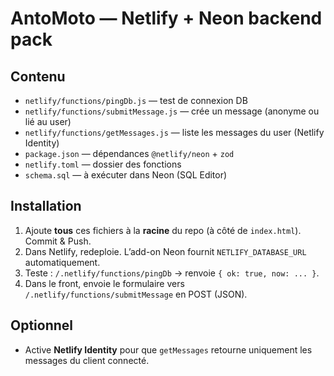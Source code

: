 # AntoMoto — Netlify + Neon backend pack

## Contenu
- `netlify/functions/pingDb.js` — test de connexion DB
- `netlify/functions/submitMessage.js` — crée un message (anonyme ou lié au user)
- `netlify/functions/getMessages.js` — liste les messages du user (Netlify Identity)
- `package.json` — dépendances `@netlify/neon` + `zod`
- `netlify.toml` — dossier des fonctions
- `schema.sql` — à exécuter dans Neon (SQL Editor)

## Installation
1) Ajoute **tous** ces fichiers à la **racine** du repo (à côté de `index.html`). Commit & Push.
2) Dans Netlify, redeploie. L’add-on Neon fournit `NETLIFY_DATABASE_URL` automatiquement.
3) Teste : `/.netlify/functions/pingDb` → renvoie `{ ok: true, now: ... }`.
4) Dans le front, envoie le formulaire vers `/.netlify/functions/submitMessage` en POST (JSON).

## Optionnel
- Active **Netlify Identity** pour que `getMessages` retourne uniquement les messages du client connecté.
